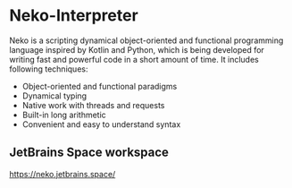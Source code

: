 # Neko-Interpreter

Neko is a scripting dynamical object-oriented and functional programming language inspired by Kotlin and Python, which is being developed for writing fast and powerful code in a short amount of time. It includes following techniques:

* Object-oriented and functional paradigms
* Dynamical typing
* Native work with threads and requests
* Built-in long arithmetic
* Сonvenient and easy to understand syntax

## JetBrains Space workspace

https://neko.jetbrains.space/
